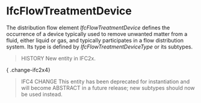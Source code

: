 # IfcFlowTreatmentDevice

The distribution flow element _IfcFlowTreatmentDevice_ defines the occurrence of a device typically used to remove unwanted matter from a fluid, either liquid or gas, and typically participates in a flow distribution system. Its type is defined by _IfcFlowTreatmentDeviceType_ or its subtypes.
<!-- end of short definition -->


> HISTORY New entity in IFC2x.

{ .change-ifc2x4}
> IFC4 CHANGE This entity has been deprecated for instantiation and will become ABSTRACT in a future release; new subtypes should now be used instead.
